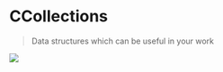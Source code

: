 # CCollections
> Data structures which can be useful in your work

![](https://www.edjio.com/images/course-logo/c-and-data-structures.png)
